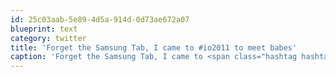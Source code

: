 ```yaml
---
id: 25c03aab-5e89-4d5a-914d-0d73ae672a07
blueprint: text
category: twitter
title: 'Forget the Samsung Tab, I came to #io2011 to meet babes'
caption: 'Forget the Samsung Tab, I came to <span class="hashtag hashtag_local">#<a href="http://tweettemp.darylchymko.ca/?tag=io2011">io2011</a> to meet babes'
---
```

